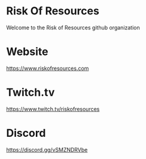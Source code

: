 # Risk Of Resources

Welcome to the Risk of Resources github organization

# Website

https://www.riskofresources.com

# Twitch.tv

https://www.twitch.tv/riskofresources


# Discord

https://discord.gg/vSMZNDRVbe
